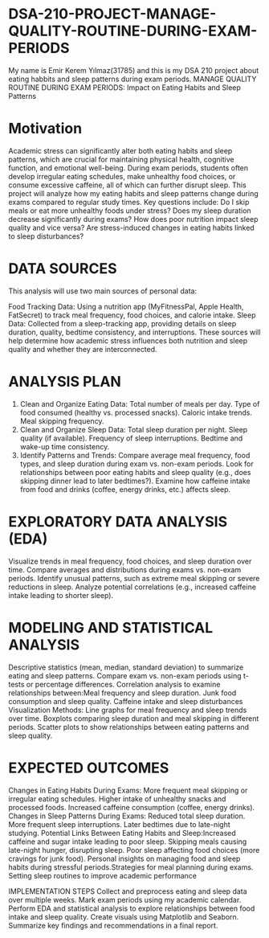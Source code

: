 # DSA-210-PROJECT-MANAGE-QUALITY-ROUTINE-DURING-EXAM-PERIODS

My name is Emir Kerem Yılmaz(31785) and this is my DSA 210 project about eating habbits and sleep patterns during exam periods.
MANAGE QUALITY ROUTINE DURING EXAM PERIODS: Impact on Eating Habits and Sleep Patterns

# Motivation
Academic stress can significantly alter both eating habits and sleep patterns, which are crucial for maintaining physical health, cognitive function, and emotional well-being. During exam periods, students often develop irregular eating schedules, make unhealthy food choices, or consume excessive caffeine, all of which can further disrupt sleep.
This project will analyze how my eating habits and sleep patterns change during exams compared to regular study times. Key questions include: Do I skip meals or eat more unhealthy foods under stress? Does my sleep duration decrease significantly during exams? How does poor nutrition impact sleep quality and vice versa? Are stress-induced changes in eating habits linked to sleep disturbances?

# DATA SOURCES
This analysis will use two main sources of personal data:

Food Tracking Data: Using a nutrition app (MyFitnessPal, Apple Health, FatSecret) to track meal frequency, food choices, and calorie intake.
Sleep Data: Collected from a sleep-tracking app, providing details on sleep duration, quality, bedtime consistency, and interruptions.
These sources will help determine how academic stress influences both nutrition and sleep quality and whether they are interconnected.

# ANALYSIS PLAN
1. Clean and Organize Eating Data: Total number of meals per day. Type of food consumed (healthy vs. processed snacks). Caloric intake trends. Meal skipping frequency.
2. Clean and Organize Sleep Data: Total sleep duration per night. Sleep quality (if available). Frequency of sleep interruptions. Bedtime and wake-up time consistency.
3. Identify Patterns and Trends: Compare average meal frequency, food types, and sleep duration during exam vs. non-exam periods. Look for relationships between poor eating habits and sleep quality (e.g., does skipping dinner lead to later bedtimes?). Examine how caffeine intake from food and drinks (coffee, energy drinks, etc.) affects sleep.

# EXPLORATORY DATA ANALYSIS (EDA)
Visualize trends in meal frequency, food choices, and sleep duration over time. Compare averages and distributions during exams vs. non-exam periods. Identify unusual patterns, such as extreme meal skipping or severe reductions in sleep. Analyze potential correlations (e.g., increased caffeine intake leading to shorter sleep).

# MODELING AND STATISTICAL ANALYSIS
Descriptive statistics (mean, median, standard deviation) to summarize eating and sleep patterns. Compare exam vs. non-exam periods using t-tests or percentage differences. Correlation analysis to examine relationships between:Meal frequency and sleep duration. Junk food consumption and sleep quality. Caffeine intake and sleep disturbances
Visualization Methods: Line graphs for meal frequency and sleep trends over time. Boxplots comparing sleep duration and meal skipping in different periods. Scatter plots to show relationships between eating patterns and sleep quality.

# EXPECTED OUTCOMES
Changes in Eating Habits During Exams: More frequent meal skipping or irregular eating schedules. Higher intake of unhealthy snacks and processed foods. Increased caffeine consumption (coffee, energy drinks).
Changes in Sleep Patterns During Exams: Reduced total sleep duration. More frequent sleep interruptions. Later bedtimes due to late-night studying. Potential Links Between Eating Habits and Sleep:Increased caffeine and sugar intake leading to poor sleep. Skipping meals causing late-night hunger, disrupting sleep. Poor sleep affecting food choices (more cravings for junk food). Personal insights on managing food and sleep habits during stressful periods.Strategies for meal planning during exams. Setting sleep routines to improve academic performance

IMPLEMENTATION STEPS
Collect and preprocess eating and sleep data over multiple weeks. Mark exam periods using my academic calendar. Perform EDA and statistical analysis to explore relationships between food intake and sleep quality. Create visuals using Matplotlib and Seaborn. Summarize key findings and recommendations in a final report.
